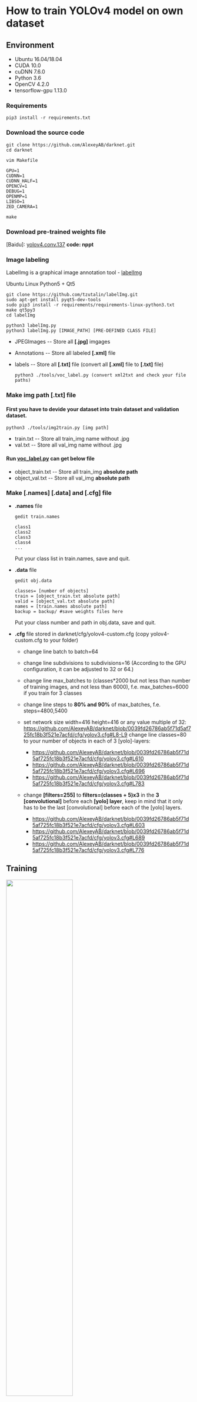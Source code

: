 # How to train YOLOv4 model on own dataset

## Environment
 * Ubuntu 16.04/18.04
 * CUDA 10.0
 * cuDNN 7.6.0
 * Python 3.6
 * OpenCV 4.2.0
 * tensorflow-gpu 1.13.0
 
### Requirements

    pip3 install -r requirements.txt
       
### Download the source code

    git clone https://github.com/AlexeyAB/darknet.git
    cd darknet

    vim Makefile

    GPU=1
    CUDNN=1 
    CUDNN_HALF=1 
    OPENCV=1 
    DEBUG=1 
    OPENMP=1 
    LIBSO=1 
    ZED_CAMERA=1 
    
    make


### Download pre-trained weights file

[Google]: [yolov4.conv.137](https://drive.google.com/file/d/1JKF-bdIklxOOVy-2Cr5qdvjgGpmGfcbp/view)
[Baidu]: [yolov4.conv.137](https://pan.baidu.com/s/1OvuN0CeS7RFj-bdM0d25AA)  __code: nppt__

    
### Image labeling

LabelImg is a graphical image annotation tool - [labelImg](https://github.com/tzutalin/labelImg)

Ubuntu Linux Python5 + Qt5
         
    git clone https://github.com/tzutalin/labelImg.git
    sudo apt-get install pyqt5-dev-tools
    sudo pip3 install -r requirements/requirements-linux-python3.txt
    make qt5py3
    cd labelImg

    python3 labelImg.py
    python3 labelImg.py [IMAGE_PATH] [PRE-DEFINED CLASS FILE]
    
    
 * JPEGImages -- Store all __[.jpg]__ imgages
 * Annotations -- Store all labeled __[.xml]__ file
 * labels -- Store all __[.txt]__ file (convert all __[.xml]__ file to __[.txt]__ file)
   
       python3 ./tools/voc_label.py (convert xml2txt and check your file paths)
       
###  Make img path [.txt] file

#### First you have to devide your dataset into train dataset and validation dataset.

    python3 ./tools/img2train.py [img path]
      
 * train.txt -- Store all train_img name without .jpg
 * val.txt -- Store all val_img name without .jpg

#### Run [voc_label.py](https://github.com/yehengchen/Object-Detection-and-Tracking/blob/master/OneStage/yolo/Train-a-YOLOv4-model/tools/voc_label.py) can get below file

 * object_train.txt -- Store all train_img __absolute path__
 * object_val.txt -- Store all val_img __absolute path__

### Make [.names] [.data] and [.cfg] file
 
 * __.names__ file
 
       gedit train.names
         
       class1
       class2
       class3
       class4
       ...
         
    Put your class list in train.names, save and quit.
 
 * __.data__ file
          
       gedit obj.data
          
       classes= [number of objects]
       train = [object_train.txt absolute path]
       valid = [object_val.txt absolute path]
       names = [train.names absolute path]
       backup = backup/ #save weights files here
     
    Put your class number and path in obj.data, save and quit.

 * __.cfg__ file stored in darknet/cfg/yolov4-custom.cfg (copy yolov4-custom.cfg to your folder)
 
    * change line batch to batch=64
    * change line subdivisions to subdivisions=16 (According to the GPU configuration, it can be adjusted to 32 or 64.)
    * change line max_batches to (classes*2000 but not less than number of training images, and not less than 6000), f.e. max_batches=6000 if you train for 3 classes
    * change line steps to __80% and 90%__ of max_batches, f.e. steps=4800,5400
    * set network size width=416 height=416 or any value multiple of 32: https://github.com/AlexeyAB/darknet/blob/0039fd26786ab5f71d5af725fc18b3f521e7acfd/cfg/yolov3.cfg#L8-L9
change line classes=80 to your number of objects in each of 3 [yolo]-layers:

      - https://github.com/AlexeyAB/darknet/blob/0039fd26786ab5f71d5af725fc18b3f521e7acfd/cfg/yolov3.cfg#L610
      - https://github.com/AlexeyAB/darknet/blob/0039fd26786ab5f71d5af725fc18b3f521e7acfd/cfg/yolov3.cfg#L696
      - https://github.com/AlexeyAB/darknet/blob/0039fd26786ab5f71d5af725fc18b3f521e7acfd/cfg/yolov3.cfg#L783

    
   * change __[filters=255]__ to __filters=(classes + 5)x3__ in the __3 [convolutional]__ before each __[yolo] layer__, keep in mind that it only has to be the last [convolutional] before each of the [yolo] layers.

      - https://github.com/AlexeyAB/darknet/blob/0039fd26786ab5f71d5af725fc18b3f521e7acfd/cfg/yolov3.cfg#L603
      - https://github.com/AlexeyAB/darknet/blob/0039fd26786ab5f71d5af725fc18b3f521e7acfd/cfg/yolov3.cfg#L689
      - https://github.com/AlexeyAB/darknet/blob/0039fd26786ab5f71d5af725fc18b3f521e7acfd/cfg/yolov3.cfg#L776

## Training

<img src="https://github.com/yehengchen/Object-Detection-and-Tracking/blob/master/OneStage/yolo/Train-a-YOLOv4-model/imgs/chart_yolov4-custom.png" width="60%" height="60%">
 
  * Training and visualization
 
        sudo ./darknet detector train [obj.data path] [yolov4-custom.cfg path]  yolov4.conv.137 -map
        
  * Train with multi-GPU

        sudo ./darknet detector train [obj.data path] [yolov4-custom.cfg path]  yolov4.conv.137 -gpus 0,1,2 -map

 ## Testing

<img src="https://github.com/yehengchen/Object-Detection-and-Tracking/blob/master/OneStage/yolo/Train-a-YOLOv4-model/imgs/yolov4.png" width="60%" height="60%">

   * Image test
   
         ./darknet detector test [obj.data path] [yolov4-custom.cfg path] [weights file path] [image path]
       
   * VIdeo test
   
         ./darknet detector demo [obj.data path] [yolov4-custom.cfg path] [weights file path] [video path]
        
      
   * If you want to save video test results
        
         ./darknet detector demo [obj.data path] [yolov4-custom.cfg path] [weights file path] [video path] -out_filename [Custom naming]
